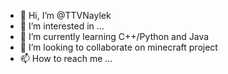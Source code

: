 - 👋 Hi, I’m @TTVNaylek
- 👀 I’m interested in ...
- 🌱 I’m currently learning C++/Python and Java
- 💞️ I’m looking to collaborate on minecraft project
- 📫 How to reach me ...

